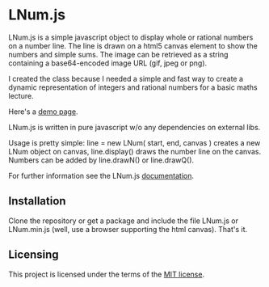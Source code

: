 # LNum.js

LNum.js is a simple javascript object to display whole or
rational numbers on a number line. The line is drawn
on a html5 canvas element to show the numbers and simple
sums. The image can be retrieved as a string containing a
base64-encoded image URL (gif, jpeg or png).

I created the class because I needed a simple and fast way
to create a dynamic representation of integers and rational
numbers for a basic maths lecture.

Here's a [demo page](https://marcusoettinger.github.io/LNum.js "Demo page").

LNum.js is written in pure javascript w/o any dependencies
on external libs.

Usage is pretty simple: line = new LNum( start, end, canvas ) creates a new LNum object
on canvas, line.display() draws the number line on the canvas. Numbers can be
added by line.drawN() or line.drawQ().

For further information see the LNum.js [documentation](doc/index.html).

## Installation

Clone the repository or get a package and include the file LNum.js or
LNum.min.js (well, use a browser supporting the html canvas). That's it.

## Licensing

This project is licensed under the terms of the 
[MIT license](LICENSE.md).

